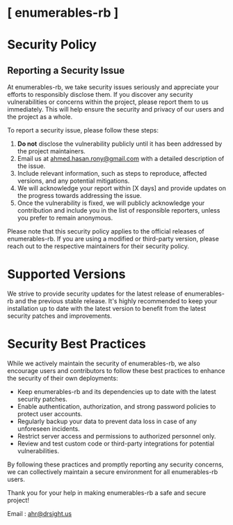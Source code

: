 # [ enumerables-rb ]

# Security Policy

## Reporting a Security Issue

At enumerables-rb, we take security issues seriously and appreciate your efforts to responsibly disclose them. If you discover any security vulnerabilities or concerns within the project, please report them to us immediately. This will help ensure the security and privacy of our users and the project as a whole.

To report a security issue, please follow these steps:

1. **Do not** disclose the vulnerability publicly until it has been addressed by the project maintainers.
2. Email us at [ahmed.hasan.rony@gmail.com](mailto:ahmed.hasan.rony@gmail.com) with a detailed description of the issue.
3. Include relevant information, such as steps to reproduce, affected versions, and any potential mitigations.
4. We will acknowledge your report within [X days] and provide updates on the progress towards addressing the issue.
5. Once the vulnerability is fixed, we will publicly acknowledge your contribution and include you in the list of responsible reporters, unless you prefer to remain anonymous.

Please note that this security policy applies to the official releases of enumerables-rb. If you are using a modified or third-party version, please reach out to the respective maintainers for their security policy.

# Supported Versions

We strive to provide security updates for the latest release of enumerables-rb and the previous stable release. It's highly recommended to keep your installation up to date with the latest version to benefit from the latest security patches and improvements.

# Security Best Practices

While we actively maintain the security of enumerables-rb, we also encourage users and contributors to follow these best practices to enhance the security of their own deployments:

- Keep enumerables-rb and its dependencies up to date with the latest security patches.
- Enable authentication, authorization, and strong password policies to protect user accounts.
- Regularly backup your data to prevent data loss in case of any unforeseen incidents.
- Restrict server access and permissions to authorized personnel only.
- Review and test custom code or third-party integrations for potential vulnerabilities.

By following these practices and promptly reporting any security concerns, we can collectively maintain a secure environment for all enumerables-rb users.

Thank you for your help in making enumerables-rb a safe and secure project!

Email : [ahr@drsight.us](mailto:ahr@drsight.us)



